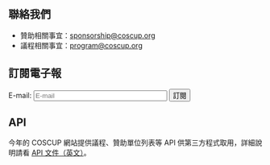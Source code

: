 ## 聯絡我們

* 贊助相關事宜：<sponsorship@coscup.org>
* 議程相關事宜：<program@coscup.org>

<h2 id="subscribe">訂閱電子報</h2>

<form action="https://groups.google.com/group/coscup-2011-notifiyme/boxsubscribe" method="get" target="_blank">
<input type="hidden" name="hl" value="zh-TW">
<p><label>E-mail: <input type="email" name="email" size="30" placeholder="E-mail" required /></label> <input type="submit" value="訂閱" /></p>
</form>

## API

今年的 COSCUP 網站提供議程、贊助單位列表等 API 供第三方程式取用，詳細說明請看 [API 文件（英文）](http://coscup.org/2011/en/api/)。
